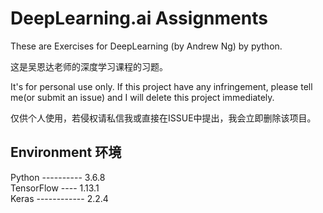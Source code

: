 # DeepLearning.ai Assignments
These are Exercises for DeepLearning (by Andrew Ng) by python.



这是吴恩达老师的深度学习课程的习题。



It's for personal use only. If this project have any infringement, please tell me(or submit an issue) and I will delete this project immediately.



仅供个人使用，若侵权请私信我或直接在ISSUE中提出，我会立即删除该项目。



## Environment 环境
Python ---------- 3.6.8  
TensorFlow ---- 1.13.1  
Keras ------------ 2.2.4
<br>




